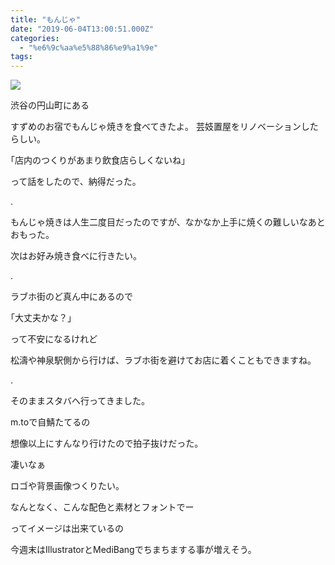 ```yaml
---
title: "もんじゃ"
date: "2019-06-04T13:00:51.000Z"
categories: 
  - "%e6%9c%aa%e5%88%86%e9%a1%9e"
tags: 
---
```


![](images/img_20190604_1733384574470656573546510.jpg)

渋谷の円山町にある

すずめのお宿でもんじゃ焼きを食べてきたよ。 芸妓置屋をリノベーションしたらしい。

｢店内のつくりがあまり飲食店らしくないね｣

って話をしたので、納得だった。

.

もんじゃ焼きは人生二度目だったのですが、なかなか上手に焼くの難しいなあとおもった。

次はお好み焼き食べに行きたい。

.

ラブホ街のど真ん中にあるので

｢大丈夫かな？｣

って不安になるけれど

松濤や神泉駅側から行けば、ラブホ街を避けてお店に着くこともできますね。

.

そのままスタバへ行ってきました。

m.toで自鯖たてるの

想像以上にすんなり行けたので拍子抜けだった。

凄いなぁ

ロゴや背景画像つくりたい。

なんとなく、こんな配色と素材とフォントでー

ってイメージは出来ているの

今週末はIllustratorとMediBangでちまちまする事が増えそう。
